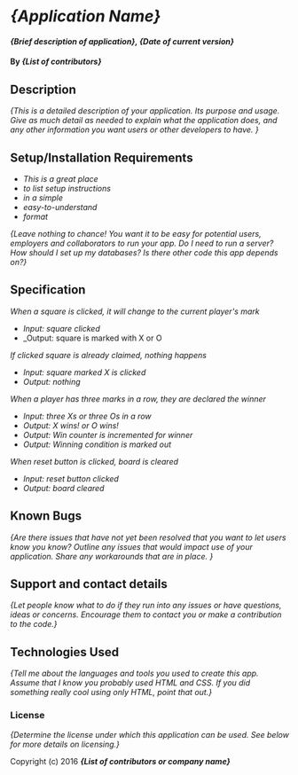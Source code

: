 # _{Application Name}_

#### _{Brief description of application}, {Date of current version}_

#### By _**{List of contributors}**_

## Description

_{This is a detailed description of your application. Its purpose and usage.  Give as much detail as needed to explain what the application does, and any other information you want users or other developers to have. }_

## Setup/Installation Requirements

* _This is a great place_
* _to list setup instructions_
* _in a simple_
* _easy-to-understand_
* _format_

_{Leave nothing to chance! You want it to be easy for potential users, employers and collaborators to run your app. Do I need to run a server? How should I set up my databases? Is there other code this app depends on?}_

## Specification

_When a square is clicked, it will change to the current player's mark_
* _Input: square clicked_
* _Output: square is marked with X or O

_If clicked square is already claimed, nothing happens_
* _Input: square marked X is clicked_
* _Output: nothing_

_When a player has three marks in a row, they are declared the winner_
* _Input: three Xs or three Os in a row_
* _Output: X wins! or O wins!_
* _Output: Win counter is incremented for winner_
* _Output: Winning condition is marked out_

_When reset button is clicked, board is cleared_
* _Input: reset button clicked_
* _Output: board cleared_ 

## Known Bugs

_{Are there issues that have not yet been resolved that you want to let users know you know?  Outline any issues that would impact use of your application.  Share any workarounds that are in place. }_

## Support and contact details

_{Let people know what to do if they run into any issues or have questions, ideas or concerns.  Encourage them to contact you or make a contribution to the code.}_

## Technologies Used

_{Tell me about the languages and tools you used to create this app. Assume that I know you probably used HTML and CSS. If you did something really cool using only HTML, point that out.}_

### License

*{Determine the license under which this application can be used.  See below for more details on licensing.}*

Copyright (c) 2016 **_{List of contributors or company name}_**

